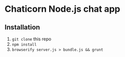 Chaticorn Node.js chat app
=========================

## Installation
1. `git clone` this repo
2. `npm install`
3. `browserify server.js > bundle.js && grunt`
